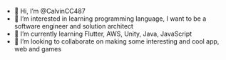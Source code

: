 - 👋 Hi, I’m @CalvinCC487
- 👀 I’m interested in learning programming language, I want to be a software engineer and solution architect
- 🌱 I’m currently learning Flutter, AWS, Unity, Java, JavaScript
- 💞️ I’m looking to collaborate on making some interesting and cool app, web and games 

<!---
CalvinCC487/CalvinCC487 is a ✨ special ✨ repository because its `README.md` (this file) appears on your GitHub profile.
You can click the Preview link to take a look at your changes.
--->
